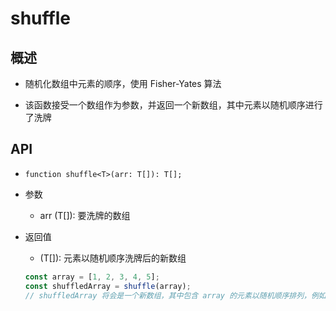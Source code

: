 # shuffle

## 概述

+ 随机化数组中元素的顺序，使用 Fisher-Yates 算法

+ 该函数接受一个数组作为参数，并返回一个新数组，其中元素以随机顺序进行了洗牌

## API

+ `function shuffle<T>(arr: T[]): T[];`

+ 参数

  + arr (T[]): 要洗牌的数组

+ 返回值

  + (T[]): 元素以随机顺序洗牌后的新数组

  ```js
  const array = [1, 2, 3, 4, 5];
  const shuffledArray = shuffle(array);
  // shuffledArray 将会是一个新数组，其中包含 array 的元素以随机顺序排列，例如 [3, 1, 4, 5, 2]
  ```
